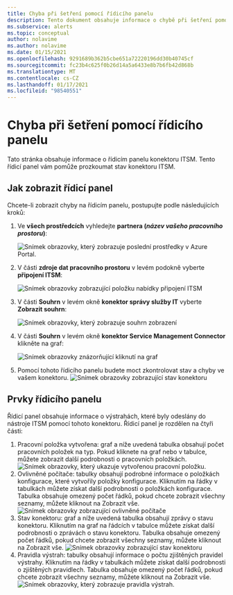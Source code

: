```yaml
---
title: Chyba při šetření pomocí řídicího panelu
description: Tento dokument obsahuje informace o chybě při šetření pomocí řídicího panelu.
ms.subservice: alerts
ms.topic: conceptual
author: nolavime
ms.author: nolavime
ms.date: 01/15/2021
ms.openlocfilehash: 9291689b362b5cbe651a72220196dd30b40745cf
ms.sourcegitcommit: fc23b4c625f0b26d14a5a6433e8b7b6fb42d868b
ms.translationtype: MT
ms.contentlocale: cs-CZ
ms.lasthandoff: 01/17/2021
ms.locfileid: "98540551"
---
```

# <a name="error-investigation-using-the-dashboard"></a>Chyba při šetření pomocí řídicího panelu

Tato stránka obsahuje informace o řídicím panelu konektoru ITSM. Tento řídicí panel vám pomůže prozkoumat stav konektoru ITSM.

## <a name="how-to-view-the-dashboard"></a>Jak zobrazit řídicí panel

Chcete-li zobrazit chyby na řídicím panelu, postupujte podle následujících kroků:

1. Ve **všech prostředcích** vyhledejte **partnera (*název vašeho pracovního prostoru*)**:

   ![Snímek obrazovky, který zobrazuje poslední prostředky v Azure Portal.](media/itsmc-definition/create-new-connection-from-resource.png)

2. V části **zdroje dat pracovního prostoru** v levém podokně vyberte **připojení ITSM**:

   ![Snímek obrazovky zobrazující položku nabídky připojení ITSM](media/itsmc-overview/add-new-itsm-connection.png)

3. V části **Souhrn** v levém okně **konektor správy služby IT** vyberte **Zobrazit souhrn**:

    ![Snímek obrazovky, který zobrazuje souhrn zobrazení](media/itsmc-resync-servicenow/dashboard-view-summary.png)

4. V části **Souhrn** v levém okně **konektor Service Management Connector** klikněte na graf:

    ![Snímek obrazovky znázorňující kliknutí na graf](media/itsmc-resync-servicenow/dashboard-graph-click.png)

5. Pomocí tohoto řídicího panelu budete moct zkontrolovat stav a chyby ve vašem konektoru.
    ![Snímek obrazovky zobrazující stav konektoru](media/itsmc-resync-servicenow/connector-dashboard.png)

## <a name="dashboard-elements"></a>Prvky řídicího panelu

Řídicí panel obsahuje informace o výstrahách, které byly odeslány do nástroje ITSM pomocí tohoto konektoru.
Řídicí panel je rozdělen na čtyři části:

1. Pracovní položka vytvořena: graf a níže uvedená tabulka obsahují počet pracovních položek na typ. Pokud kliknete na graf nebo v tabulce, můžete zobrazit další podrobnosti o pracovních položkách.
    ![Snímek obrazovky, který ukazuje vytvořenou pracovní položku.](media/itsmc-resync-servicenow/itsm-dashboard-workitems.png)
2. Ovlivněné počítače: tabulky obsahují podrobné informace o položkách konfigurace, které vytvořily položky konfigurace.
    Kliknutím na řádky v tabulkách můžete získat další podrobnosti o položkách konfigurace.
    Tabulka obsahuje omezený počet řádků, pokud chcete zobrazit všechny seznamy, můžete kliknout na Zobrazit vše.
    ![Snímek obrazovky zobrazující ovlivněné počítače](media/itsmc-resync-servicenow/itsm-dashboard-impacted-comp.png)
3. Stav konektoru: graf a níže uvedená tabulka obsahují zprávy o stavu konektoru. Kliknutím na graf na řádcích v tabulce můžete získat další podrobnosti o zprávách o stavu konektoru.
    Tabulka obsahuje omezený počet řádků, pokud chcete zobrazit všechny seznamy, můžete kliknout na Zobrazit vše.
    ![Snímek obrazovky zobrazující stav konektoru](media/itsmc-resync-servicenow/itsm-dashboard-connector-status.png)
4. Pravidla výstrah: tabulky obsahují informace o počtu zjištěných pravidel výstrahy.
    Kliknutím na řádky v tabulkách můžete získat další podrobnosti o zjištěných pravidlech.
    Tabulka obsahuje omezený počet řádků, pokud chcete zobrazit všechny seznamy, můžete kliknout na Zobrazit vše.
    ![Snímek obrazovky, který zobrazuje pravidla výstrah.](media/itsmc-resync-servicenow/itsm-dashboard-alert-rules.png)